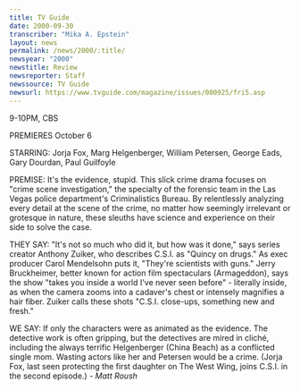 ```yaml
---
title: TV Guide
date: 2000-09-30
transcriber: "Mika A. Epstein"
layout: news
permalink: /news/2000/:title/
newsyear: "2000"
newstitle: Review
newsreporter: Staff
newssource: TV Guide
newsurl: https://www.tvguide.com/magazine/issues/000925/fri5.asp
---
```

9-10PM, CBS

PREMIERES October 6

STARRING: Jorja Fox, Marg Helgenberger, William Petersen, George Eads, Gary Dourdan, Paul Guilfoyle

PREMISE: It's the evidence, stupid. This slick crime drama focuses on "crime scene investigation," the specialty of the forensic team in the Las Vegas police department's Criminalistics Bureau. By relentlessly analyzing every detail at the scene of the crime, no matter how seemingly irrelevant or grotesque in nature, these sleuths have science and experience on their side to solve the case.

THEY SAY: "It's not so much who did it, but how was it done," says series creator Anthony Zuiker, who describes C.S.I. as "Quincy on drugs." As exec producer Carol Mendelsohn puts it, "They're scientists with guns." Jerry Bruckheimer, better known for action film spectaculars (Armageddon), says the show "takes you inside a world I've never seen before" - literally inside, as when the camera zooms into a cadaver's chest or intensely magnifies a hair fiber. Zuiker calls these shots "C.S.I. close-ups, something new and fresh."

WE SAY: If only the characters were as animated as the evidence. The detective work is often gripping, but the detectives are mired in clich&eacute;, including the always terrific Helgenberger (China Beach) as a conflicted single mom. Wasting actors like her and Petersen would be a crime. (Jorja Fox, last seen protecting the first daughter on The West Wing, joins C.S.I. in the second episode.) _- Matt Roush_
